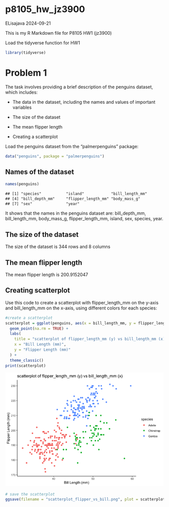 p8105_hw_jz3900
================
ELisajava
2024-09-21

This is my R Markdown file for P8105 HW1 (jz3900)

Load the tidyverse function for HW1

``` r
library(tidyverse)
```

# Problem 1

The task involves providing a brief description of the penguins dataset,
which includes:

- The data in the dataset, including the names and values of important
  variables

- The size of the dataset

- The mean flipper length

- Creating a scatterplot

Load the penguins dataset from the “palmerpenguins” package:

``` r
data("penguins", package = "palmerpenguins")
```

## Names of the dataset

``` r
names(penguins)
```

    ## [1] "species"           "island"            "bill_length_mm"   
    ## [4] "bill_depth_mm"     "flipper_length_mm" "body_mass_g"      
    ## [7] "sex"               "year"

It shows that the names in the penguins dataset are: bill_depth_mm,
bill_length_mm, body_mass_g, flipper_length_mm, island, sex, species,
year.

## The size of the dataset

The size of the dataset is 344 rows and 8 columns

## The mean flipper length

The mean flipper length is 200.9152047

## Creating scatterplot

Use this code to create a scatterplot with flipper_length_mm on the
y-axis and bill_length_mm on the x-axis, using different colors for each
species:

``` r
#create a scatterplot
scatterplot = ggplot(penguins, aes(x = bill_length_mm, y = flipper_length_mm, color = species)) +
  geom_point(na.rm = TRUE) +
  labs(
    title = "scatterplot of flipper_length_mm (y) vs bill_length_mm (x)",
    x = "Bill Length (mm)",
    y = "Flipper Length (mm)"
  ) +
  theme_classic()
print(scatterplot)
```

![](p8105_hw_jz3900_files/figure-gfm/unnamed-chunk-3-1.png)<!-- -->

``` r
# save the scatterplot
ggsave(filename = "scatterplot_flipper_vs_bill.png", plot = scatterplot, width = 8, height = 8)
```
